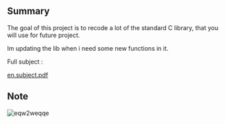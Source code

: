 ## Summary

The goal of this project is to recode a lot of the standard C library, that you will use for future project.

Im updating the lib when i need some new functions in it.

Full subject :

[en.subject.pdf](https://github.com/Chafik42/libft/files/8355626/en.subject.1.pdf)

## Note

![eqw2weqqe](https://user-images.githubusercontent.com/76008303/160243987-15e91489-40b0-4f41-88cb-85431753cc10.png)
